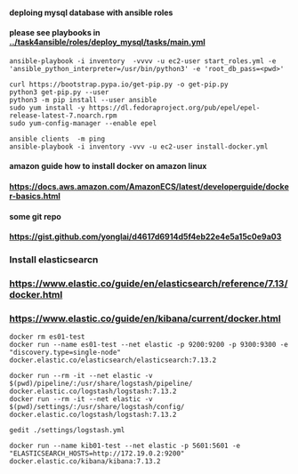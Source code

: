 
#### deploing mysql database with ansible roles
#### please see playbooks in [../task4ansible/roles/deploy_mysql/tasks/main.yml](https://github.com/ekozlovsky/june2021/blob/main/task4ansible/roles/deploy_mysql/tasks/main.yml) 
```
ansible-playbook -i inventory  -vvvv -u ec2-user start_roles.yml -e 'ansible_python_interpreter=/usr/bin/python3' -e 'root_db_pass=<pwd>'
```
```
curl https://bootstrap.pypa.io/get-pip.py -o get-pip.py
python3 get-pip.py --user
python3 -m pip install --user ansible
sudo yum install -y https://dl.fedoraproject.org/pub/epel/epel-release-latest-7.noarch.rpm
sudo yum-config-manager --enable epel
```

```
ansible clients  -m ping
ansible-playbook -i inventory -vvv -u ec2-user install-docker.yml
```


#### amazon guide how to install docker on amazon linux
#### https://docs.aws.amazon.com/AmazonECS/latest/developerguide/docker-basics.html

#### some git repo
#### https://gist.github.com/yonglai/d4617d6914d5f4eb22e4e5a15c0e9a03


### Install elasticsearcn

### https://www.elastic.co/guide/en/elasticsearch/reference/7.13/docker.html

### https://www.elastic.co/guide/en/kibana/current/docker.html

```
docker rm es01-test 
docker run --name es01-test --net elastic -p 9200:9200 -p 9300:9300 -e "discovery.type=single-node" docker.elastic.co/elasticsearch/elasticsearch:7.13.2

docker run --rm -it --net elastic -v $(pwd)/pipeline/:/usr/share/logstash/pipeline/ docker.elastic.co/logstash/logstash:7.13.2
docker run --rm -it --net elastic -v $(pwd)/settings/:/usr/share/logstash/config/ docker.elastic.co/logstash/logstash:7.13.2

gedit ./settings/logstash.yml

docker run --name kib01-test --net elastic -p 5601:5601 -e "ELASTICSEARCH_HOSTS=http://172.19.0.2:9200" docker.elastic.co/kibana/kibana:7.13.2
```



